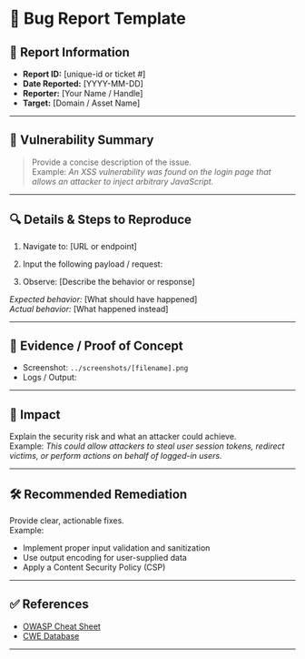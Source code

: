 # 🐛 Bug Report Template

## 📌 Report Information
- **Report ID:** [unique-id or ticket #]
- **Date Reported:** [YYYY-MM-DD]
- **Reporter:** [Your Name / Handle]
- **Target:** [Domain / Asset Name]

---

## 🎯 Vulnerability Summary
> Provide a concise description of the issue.  
Example: *An XSS vulnerability was found on the login page that allows an attacker to inject arbitrary JavaScript.*

---

## 🔍 Details & Steps to Reproduce
1. Navigate to: [URL or endpoint]  
2. Input the following payload / request:

3. Observe: [Describe the behavior or response]  

*Expected behavior:* [What should have happened]  
*Actual behavior:* [What happened instead]  

---

## 📸 Evidence / Proof of Concept
- Screenshot: `../screenshots/[filename].png`
- Logs / Output:

---

## 🎯 Impact
Explain the security risk and what an attacker could achieve.  
Example: *This could allow attackers to steal user session tokens, redirect victims, or perform actions on behalf of logged-in users.*

---

## 🛠️ Recommended Remediation
Provide clear, actionable fixes.  
Example:
- Implement proper input validation and sanitization
- Use output encoding for user-supplied data
- Apply a Content Security Policy (CSP)

---

## ✅ References
- [OWASP Cheat Sheet](https://cheatsheetseries.owasp.org/)  
- [CWE Database](https://cwe.mitre.org/)  

---
